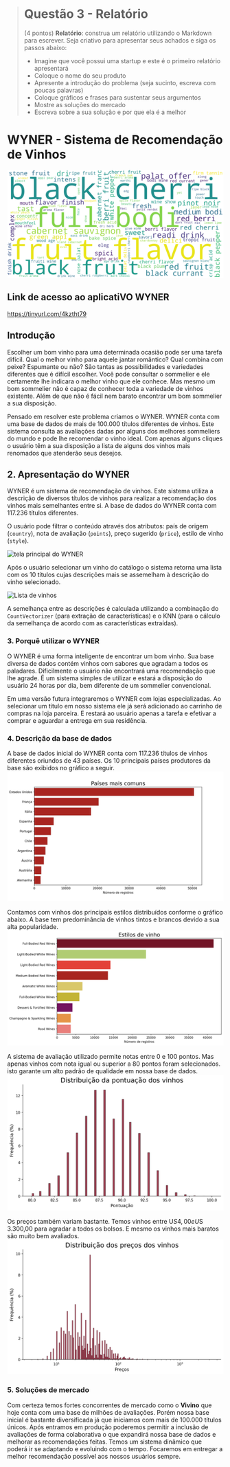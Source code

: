> # Questão 3 - Relatório
> (4 pontos) **Relatório**: construa um relatório utilizando o Markdown para escrever. Seja criativo para apresentar seus achados e siga os passos abaixo:
>    * Imagine que você possui uma startup e este é o primeiro relatório apresentará
>    * Coloque o nome do seu produto
>    * Apresente a introdução do problema (seja sucinto, escreva com poucas palavras)
>    * Coloque gráficos e frases para sustentar seus argumentos
>    * Mostre as soluções do mercado
>    * Escreva sobre a sua solução e por que ela é a melhor

# WYNER - Sistema de Recomendação de Vinhos

![Nuvem de palavras mais comuns para se referir aos vinhos](https://github.com/duartejr/wine_system_recomendation/blob/main/data/output_images/wines_description_wordcloud.png?raw=true "Nuvem de palavras mais comuns para se referir aos vinhos")

## Link de acesso ao aplicatiVO WYNER

https://tinyurl.com/4kztht79

## Introdução

Escolher um bom vinho para uma determinada ocasião pode ser uma tarefa difícil. Qual o melhor vinho para aquele jantar romântico? Qual combina com peixe? Espumante ou não? São tantas as possibilidades e variedades diferentes que é difícil escolher. Você pode consultar o sommelier e ele certamente lhe indicara o melhor vinho que ele conhece. Mas mesmo um bom sommelier não é capaz de conhecer toda a variedade de vinhos existente. Além de que não é fácil nem barato encontrar um bom sommelier a sua disposição.

Pensado em resolver este problema criamos o WYNER. WYNER conta com uma base de dados de mais de 100.000 títulos diferentes de vinhos. Este sistema consulta as avaliações dadas por alguns dos melhores sommeliers do mundo e pode lhe recomendar o vinho ideal. Com apenas alguns cliques o usuário têm a sua disposição a lista de alguns dos vinhos mais renomados que atenderão seus desejos.
 
## 2. Apresentação do WYNER

WYNER é um sistema de recomendação de vinhos. Este sistema utiliza a descrição de diversos títulos de vinhos para realizar a recomendação dos vinhos mais semelhantes entre si. A base de dados do WYNER conta com 117.236 títulos diferentes.

O usuário pode filtrar o conteúdo através dos atributos: país de origem (`country`), nota de avaliação (`points`), preço sugerido (`price`), estilo de vinho (`style`). 

![tela principal do WYNER](https://i.imgur.com/k07RHdW.png "Tela principal do WYNER")

Após o usuário selecionar um vinho do catálogo o sistema retorna uma lista com os 10 títulos cujas descrições mais se assemelham à descrição do vinho selecionado.

![Lista de vinhos](https://imgur.com/CUmMlNZ.png "Lista de vinhos")

A semelhança entre as descrições é calculada utilizando a combinação do `CountVectorizer` (para extração de características) e o KNN (para o cálculo da semelhança de acordo com as características extraídas).

### 3. Porquê utilizar o WYNER

O WYNER é uma forma inteligente de encontrar um bom vinho. Sua base diversa de dados contém vinhos com sabores que agradam a todos os paladares. Dificilmente o usuário não encontrará uma recomendação que lhe agrade. É um sistema simples de utilizar e estará a disposição do usuário 24 horas por dia, bem diferente de um sommelier convencional. 

Em uma versão futura integraremos o WYNER com lojas especializadas. Ao selecionar um título em nosso sistema ele já será adicionado ao carrinho de compras na loja parceira. E restará ao usuário apenas a tarefa e efetivar a comprar e aguardar a entrega em sua residência.

### 4. Descrição da base de dados

A base de dados inicial do WYNER conta com 117.236 títulos de vinhos diferentes oriundos de 43 países. Os 10 principais países produtores da base são exibidos no gráfico a seguir.
![Países mais comuns do dataset](https://github.com/duartejr/wine_system_recomendation/blob/main/data/output_images/top_10_coutries_by_production.jpeg?raw=true "Países mais comuns do dataset")

Contamos com vinhos dos principais estilos distribuídos conforme o gráfico abaixo. A base tem predominância de vinhos tintos e brancos devido a sua alta popularidade.
![Distribuição dos estilos de vinhos do dataset](https://github.com/duartejr/wine_system_recomendation/blob/main/data/output_images/most_common_wine_styles.png?raw=true "Distribuição dos vinhos do dataset por estilo")

A sistema de avaliação utilizado permite notas entre 0 e 100 pontos. Mas apenas vinhos com nota igual ou superior a 80 pontos foram selecionados. isto garante um alto padrão de qualidade em nossa base de dados.
![Distribuição das notas dos vinhos](https://github.com/duartejr/wine_system_recomendation/blob/main/data/output_images/hist_wine_points.png?raw=true "Distribuição das notas dos vinhos")

Os preços também variam bastante. Temos vinhos entre U$S 4,00 e U$S 3.300,00 para agradar a todos os bolsos. E mesmo os vinhos mais baratos são muito bem avaliados.
![Distribuição dos preços dos vinhos](https://github.com/duartejr/wine_system_recomendation/blob/main/data/output_images/hist_wine_prices.png?raw=true "Distribuição dos preços dos vinhos")

### 5. Soluções de mercado

Com certeza temos fortes concorrentes de mercado como o **Vivino** que hoje conta com uma base de milhões de avaliações. Porém nossa base inicial é bastante diversificada já que iniciamos com mais de 100.000 títulos únicos. Após entramos em produção poderemos permitir a inclusão de avaliações de forma colaborativa o que expandirá nossa base de dados e melhorar as recomendações feitas. Temos um sistema dinâmico que poderá ir se adaptando e evoluindo com o tempo. Focaremos em entregar a melhor recomendação possível aos nossos usuários sempre.
